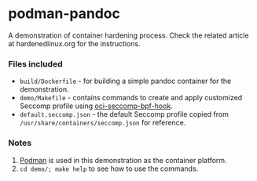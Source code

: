 # podman-pandoc

A demonstration of container hardening process. Check the related article at hardenedlinux.org for the instructions.

### Files included

* `build/Dockerfile` - for building a simple pandoc container for the demonstration.
* `demo/Makefile` - contains commands to create and apply customized Seccomp profile using [oci-seccomp-bpf-hook](https://github.com/containers/oci-seccomp-bpf-hook).
* `default.seccomp.json` - the default Seccomp profile copied from `/usr/share/containers/seccomp.json` for reference.

### Notes

1. [Podman](https://podman.io/) is used in this demonstration as the container platform.
2. `cd demo/; make help` to see how to use the commands.

